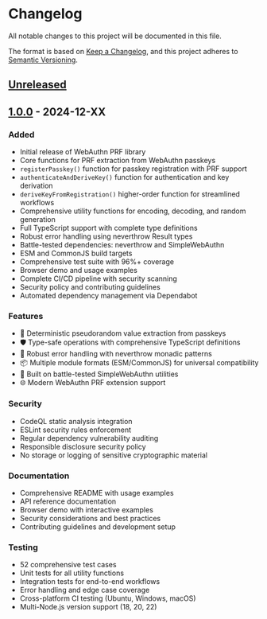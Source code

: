 # Changelog

All notable changes to this project will be documented in this file.

The format is based on [Keep a Changelog](https://keepachangelog.com/en/1.0.0/),
and this project adheres to [Semantic Versioning](https://semver.org/spec/v2.0.0.html).

## [Unreleased]

## [1.0.0] - 2024-12-XX

### Added
- Initial release of WebAuthn PRF library
- Core functions for PRF extraction from WebAuthn passkeys
- `registerPasskey()` function for passkey registration with PRF support
- `authenticateAndDeriveKey()` function for authentication and key derivation
- `deriveKeyFromRegistration()` higher-order function for streamlined workflows
- Comprehensive utility functions for encoding, decoding, and random generation
- Full TypeScript support with complete type definitions
- Robust error handling using neverthrow Result types
- Battle-tested dependencies: neverthrow and SimpleWebAuthn
- ESM and CommonJS build targets
- Comprehensive test suite with 96%+ coverage
- Browser demo and usage examples
- Complete CI/CD pipeline with security scanning
- Security policy and contributing guidelines
- Automated dependency management via Dependabot

### Features
- 🔐 Deterministic pseudorandom value extraction from passkeys
- 🛡️ Type-safe operations with comprehensive TypeScript definitions
- 🧩 Robust error handling with neverthrow monadic patterns
- 📦 Multiple module formats (ESM/CommonJS) for universal compatibility
- 🔧 Built on battle-tested SimpleWebAuthn utilities
- 🌐 Modern WebAuthn PRF extension support

### Security
- CodeQL static analysis integration
- ESLint security rules enforcement
- Regular dependency vulnerability auditing
- Responsible disclosure security policy
- No storage or logging of sensitive cryptographic material

### Documentation
- Comprehensive README with usage examples
- API reference documentation
- Browser demo with interactive examples
- Security considerations and best practices
- Contributing guidelines and development setup

### Testing
- 52 comprehensive test cases
- Unit tests for all utility functions
- Integration tests for end-to-end workflows
- Error handling and edge case coverage
- Cross-platform CI testing (Ubuntu, Windows, macOS)
- Multi-Node.js version support (18, 20, 22)

[Unreleased]: https://github.com/your-username/webauthn-prf/compare/v1.0.0...HEAD
[1.0.0]: https://github.com/your-username/webauthn-prf/releases/tag/v1.0.0